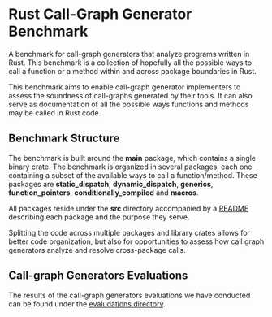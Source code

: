 # Rust Call-Graph Generator Benchmark

A benchmark for call-graph generators that analyze programs written in Rust. This benchmark is a
collection of hopefully all the possible ways to call a function or a method within and across
package boundaries in Rust.

This benchmark aims to enable call-graph generator implementers to assess the soundness of
call-graphs generated by their tools. It can also serve as documentation of all the possible ways
functions and methods may be called in Rust code.

## Benchmark Structure

The benchmark is built around the **main** package, which contains a single binary crate. The
benchmark is organized in several packages, each one containing a subset of the available ways to
call a function/method. These packages are **static_dispatch**, **dynamic_dispatch**,
**generics**, **function_pointers**, **conditionally_compiled** and **macros**.

All packages reside under the **src** directory accompanied by a [README](src/README.md) describing
each package and the purpose they serve.

Splitting the code across multiple packages and library crates allows for better code organization,
but also for opportunities to assess how call graph generators analyze and resolve cross-package
calls.

## Call-graph Generators Evaluations

The results of the call-graph generators evaluations we have conducted can be found under the
[evaludations directory](evaluations).
